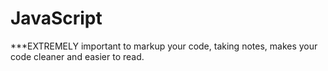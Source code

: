 # JavaScript

***EXTREMELY important to markup your code, taking notes, makes your code cleaner and easier to read.